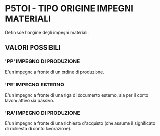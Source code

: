 # P5TOI     -  TIPO ORIGINE IMPEGNI MATERIALI
Definisce l'origine degli impegni materiali.

## VALORI POSSIBILI

### 'PP' IMPEGNO DI PRODUZIONE
E'un impegno a fronte di un ordine di produzione.

### 'PE' IMPEGNO ESTERNO
E'un impegno a fronte di una riga di documento esterno, sia per il conto lavoro attivo sia passivo.

### 'RA' IMPEGNO DI PRODUZIONE
E'un impegno a fronte di una richiesta d'acquisto (che assume il significato di richiesta di conto lavorazione).
